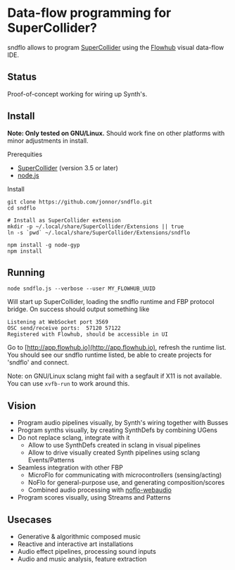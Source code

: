 Data-flow programming for SuperCollider?
========================================
sndflo allows to program [SuperCollider](http://supercollider.sourceforge.net) using
the [Flowhub](http://flowhub.io) visual data-flow IDE.

Status
------
Proof-of-concept working for wiring up Synth's.


Install
--------
**Note: Only tested on GNU/Linux.**
Should work fine on other platforms with minor adjustments in install.

Prerequities

* [SuperCollider](http://supercollider.sourceforge.net/downloads/) (version 3.5 or later)
* [node.js](http://nodejs.org/download/)

Install

    git clone https://github.com/jonnor/sndflo.git
    cd sndflo

    # Install as SuperCollider extension
    mkdir -p ~/.local/share/SuperCollider/Extensions || true
    ln -s `pwd` ~/.local/share/SuperCollider/Extensions/sndflo

    npm install -g node-gyp
    npm install
Running
---------

    node sndflo.js --verbose --user MY_FLOWHUB_UUID

Will start up SuperCollider, loading the sndflo runtime and FBP protocol bridge.
On success should output something like 

    Listening at WebSocket port 3569 
    OSC send/receive ports:  57120 57122
    Registered with Flowhub, should be accessible in UI

Go to [http://app.flowhub.io](http://app.flowhub.io), refresh the runtime list.
You should see our sndflo runtime listed, be able to create projects for 'sndflo' and connect.

Note: on GNU/Linux sclang might fail with a segfault if X11 is not available.
You can use `xvfb-run` to work around this.

Vision
---------
* Program audio pipelines visually, by Synth's wiring together with Busses
* Program synths visually, by creating SynthDefs by combining UGens
* Do not replace sclang, integrate with it
    * Allow to use SynthDefs created in sclang in visual pipelines
    * Allow to drive visually created Synth pipelines using sclang Events/Patterns
* Seamless integration with other FBP
    * MicroFlo for communicating with microcontrollers (sensing/acting)
    * NoFlo for general-purpose use, and generating composition/scores
    * Combined audio processing with [noflo-webaudio](https://github.com/automata/noflo-webaudio)
* Program scores visually, using Streams and Patterns

Usecases
-------
* Generative & algorithmic composed music
* Reactive and interactive art installations
* Audio effect pipelines, processing sound inputs
* Audio and music analysis, feature extraction


